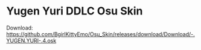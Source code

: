 # Yugen Yuri DDLC Osu Skin

Download: https://github.com/BgirlKittyEmo/Osu_Skin/releases/download/Download/-.YUGEN.YURI-.4.osk

